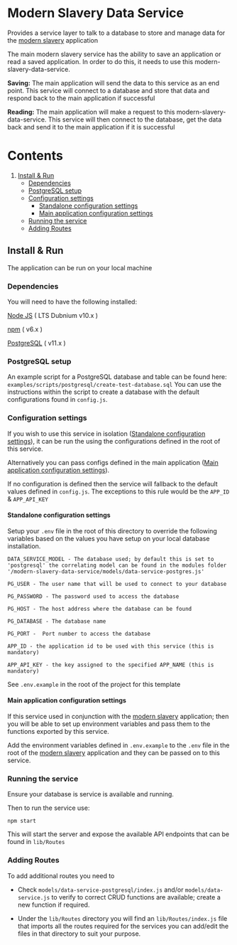 # Modern Slavery Data Service
Provides a service layer to talk to a database to store and manage data for the
[modern slavery](https://github.com/UKHomeOffice/modern-slavery) application

The main modern slavery service has the ability to save an application or read a saved application. In order to do this, it needs to use this modern-slavery-data-service.

**Saving:** The main application will send the data to this service as an end point.  This service will connect to a database and store that data and respond back to the main application if successful

**Reading:** The main application will make a request to this modern-slavery-data-service.  This service will then connect to the database, get the data back and send it to the main application if it is successful

# Contents

1. [Install & Run](#install-and-run)
    - [Dependencies](#dependencies)
    - [PostgreSQL setup](#postgresql-setup)
    - [Configuration settings](#configuration-settings)
      - [Standalone configuration settings](#standalone-configuration)
      - [Main application configuration settings](#main-application-configuration)
    - [Running the service](#running-the-service)
    - [Adding Routes](#adding-routes)

## Install & Run <a name="install-and-run"></a>
The application can be run on your local machine

### Dependencies <a name="dependencies"></a>
You will need to have the following installed:

[Node JS](https://nodejs.org/en/download/releases/) ( LTS Dubnium v10.x )

[npm](https://www.npmjs.com/get-npm) ( v6.x )

[PostgreSQL](https://www.postgresql.org/download/) ( v11.x )

### PostgreSQL setup <a name="postgresql-setup"></a>
An example script for a PostgreSQL database and table can be found here: `examples/scripts/postgresql/create-test-database.sql` You can use the instructions within the script to create a database with the default configurations found in `config.js`.

### Configuration settings <a name="configuration-settings"></a>
If you wish to use this service in isolation ([Standalone configuration settings](#standalone-configuration)), it can be run the using the configurations defined in the root of this service.

Alternatively you can pass configs defined in the main application ([Main application configuration settings](#main-application-configuration)).

If no configuration is defined then the service will fallback to the default values defined in `config.js`. The exceptions to this rule would be the `APP_ID` & `APP_API_KEY`

#### Standalone configuration settings <a name="standalone-configuration"></a>
Setup your `.env` file in the root of this directory to override the following variables based on the values you have setup on your local database installation.

```
DATA_SERVICE_MODEL - The database used; by default this is set to 'postgresql' the correlating model can be found in the modules folder '/modern-slavery-data-service/models/data-service-postgres.js'

PG_USER - The user name that will be used to connect to your database 

PG_PASSWORD - The password used to access the database

PG_HOST - The host address where the database can be found

PG_DATABASE - The database name

PG_PORT -  Port number to access the database

APP_ID - the application id to be used with this service (this is mandatory)

APP_API_KEY - the key assigned to the specified APP_NAME (this is mandatory)

```

See `.env.example` in the root of the project for this template

#### Main application configuration settings <a name="main-application-configuration"></a>
If this service used in conjunction with the [modern slavery](https://github.com/UKHomeOffice/modern-slavery) application; then you will be able to set up environment variables and pass them to the functions exported by this service.

Add the environment variables defined in `.env.example` to the `.env` file in the root of the [modern slavery](https://github.com/UKHomeOffice/modern-slavery) application and they can be passed on to this service.

### Running the service <a name="running-the-service"></a>

Ensure your database is service is available and running.

Then to run the service use:

```
npm start
```

This will start the server and expose the available API endpoints that can be found in `lib/Routes`

### Adding Routes <a name="adding-routes"></a>

To add additional routes you need to

- Check `models/data-service-postgresql/index.js` and/or `models/data-service.js` to verify to correct CRUD functions are available; create a new function if required.

- Under the `lib/Routes` directory you will find an `lib/Routes/index.js` file that imports all the routes required for the services you can add/edit the files in that directory to suit your purpose.
